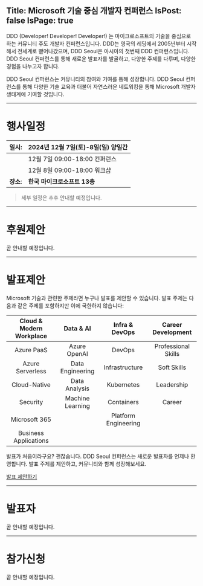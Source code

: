 Title: Microsoft 기술 중심 개발자 컨퍼런스
IsPost: false
IsPage: true
---
<a name="about"></a>
DDD (Developer! Developer! Developer!) 는 마이크로소프트의 기술을 중심으로 하는 커뮤니티 주도 개발자 컨퍼런스입니다. DDD는 영국의 레딩에서 2005년부터 시작해서 전세계로 뻗어나갔으며, DDD Seoul은 아시아의 첫번째 DDD 컨퍼런스입니다. DDD Seoul 컨퍼런스를 통해 새로운 발표자를 발굴하고, 다양한 주제를 다루며, 다양한 경험을 나누고자 합니다.

DDD Seoul 컨퍼런스는 커뮤니티의 참여와 기여를 통해 성장합니다. DDD Seoul 컨퍼런스를 통해 다양한 기술 교육과 더불어 자연스러운 네트워킹을 통해 Microsoft 개발자 생태계에 기여할 것입니다.

---

<a name="agenda"></a>
# 행사일정

| 일시:     | 2024년 12월 7일(토)-8일(일) 양일간 |
|-----------|------------------------------------|
|           | 12월 7일 09:00-18:00 컨퍼런스      |
|           | 12월 8일 09:00-18:00 워크샵        |
| **장소**: | **한국 마이크로소프트 13층**       |

> 세부 일정은 추후 안내할 예정입니다.

---

<a name="sponsorship"></a>
# 후원제안

곧 안내할 예정입니다.

---

<a name="cfp"></a>
# 발표제안

Microsoft 기술과 관련한 주제라면 누구나 발표를 제안할 수 있습니다. 발표 주제는 다음과 같은 주제를 포함하지만 이에 국한하지 않습니다:

| Cloud & Modern Workplace | Data & AI        | Infra & DevOps       | Career Development  |
|:------------------------:|:----------------:|:--------------------:|:-------------------:|
| Azure PaaS               | Azure OpenAI     | DevOps               | Professional Skills |
| Azure Serverless         | Data Engineering | Infrastructure       | Soft Skills         |
| Cloud-Native             | Data Analysis    | Kubernetes           | Leadership          |
| Security                 | Machine Learning | Containers           | Career              |
| Microsoft 365            |                  | Platform Engineering |                     |
| Business Applications    |                  |                      |                     |

발표가 처음이라구요? 괜찮습니다. DDD Seoul 컨퍼런스는 새로운 발표자를 언제나 환영합니다. 발표 주제를 제안하고, 커뮤니티와 함께 성장해보세요.

[발표 제안하기](https://bit.ly/dddseoul2024cfp)

---

<a name="speakers"></a>
# 발표자

곧 안내할 예정입니다.

---

<a name="register"></a>
# 참가신청

곧 안내할 예정입니다.
